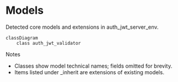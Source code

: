 # Models

Detected core models and extensions in auth_jwt_server_env.

```mermaid
classDiagram
    class auth_jwt_validator
```

Notes
- Classes show model technical names; fields omitted for brevity.
- Items listed under _inherit are extensions of existing models.
